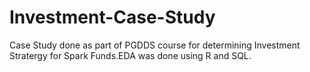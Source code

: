 # Investment-Case-Study
Case Study done as part of PGDDS course for determining Investment Stratergy for Spark Funds.EDA  was done using R and SQL.
